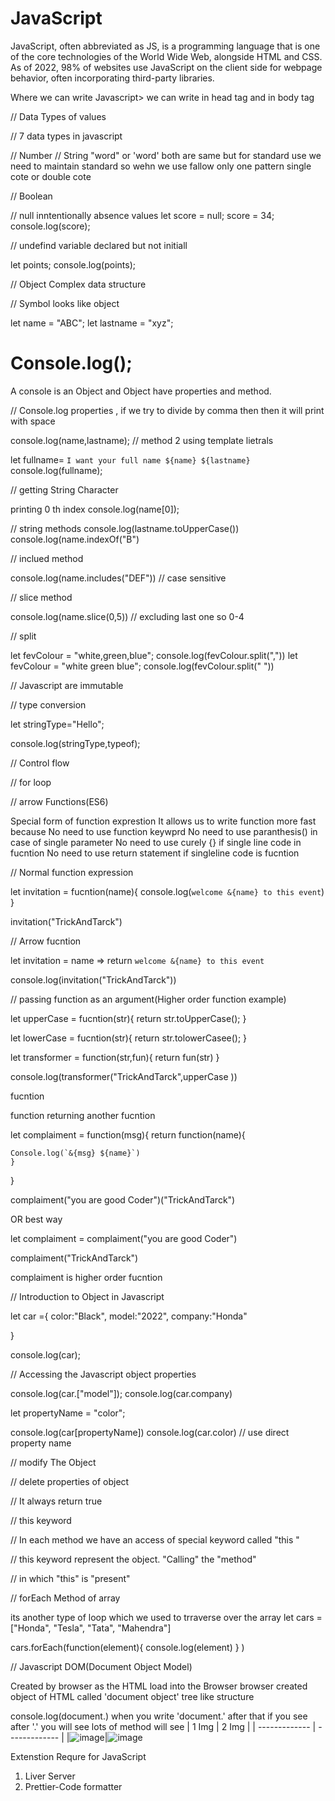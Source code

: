 # JavaScript
JavaScript, often abbreviated as JS, is a programming language that is one of the core technologies of the World Wide Web, alongside HTML and CSS. As of 2022, 98% of websites use JavaScript on the client side for webpage behavior, often incorporating third-party libraries.

Where we can write Javascript>
we can write in head tag and in body tag

// Data Types of values

// 7 data types in javascript

// Number
// String "word" or 'word' both are same but for standard use we need to maintain standard so wehn we use fallow only one pattern single cote or double cote

// Boolean 

// null inntentionally absence values
 let score = null;
 score = 34;
 console.log(score);

// undefind variable declared   but not initiall

let points;
console.log(points);

// Object Complex data structure

// Symbol looks like object

let name = "ABC";
let lastname = "xyz";

# Console.log();
A console is an Object and Object have properties and method.


 // Console.log properties , if we try to divide by comma then then it will print with space
 
 console.log(name,lastname);
 // method 2 using template lietrals
 
 let fullname= `I want your full name ${name} ${lastname}`
 console.log(fullname);
 
 // getting String Character
 
printing 0 th index
 console.log(name[0]);
 
 // string methods
 console.log(lastname.toUpperCase())
 console.log(name.indexOf("B")
 
 
 // inclued method
 
 console.log(name.includes("DEF")) // case sensitive
 
 // slice method
 
 console.log(name.slice(0,5)) //  excluding last one so 0-4
 
 
 // split
 
let fevColour = "white,green,blue";
console.log(fevColour.split(","))
let fevColour = "white green blue";
console.log(fevColour.split(" "))


// Javascript are immutable

// type conversion

let stringType="Hello";

console.log(stringType,typeof);


// Control flow

// for loop


// arrow Functions(ES6)

Special form of function exprestion
It allows us to write function more fast because
No need to use function keywprd
No need to use paranthesis() in case of single parameter
No need to use curely {} if single line code in fucntion
No need to use return statement if singleline code is  fucntion

// Normal function expression

let invitation = fucntion(name){
	console.log(`welcome &{name} to this event`)
}

invitation("TrickAndTarck")

// Arrow fucntion

let invitation = name => return `welcome &{name} to this event`

console.log(invitation("TrickAndTarck")) 


// passing function as an argument(Higher order function example)


 let upperCase = fucntion(str){
	return str.toUpperCase();
 }

 let lowerCase = fucntion(str){
	return str.tolowerCasee();
 }
 
 let transformer = function(str,fun){
 return fun(str)
 }  
 
 console.log(transformer("TrickAndTarck",upperCase ))   
 
 fucntion
 
  function returning another fucntion
 
 let complaiment = function(msg){
	return function(name){
	
	Console.log(`&{msg} ${name}`)
	}
 }
 
 complaiment("you are good Coder")("TrickAndTarck")
 
 OR 
 best way 
 
 let complaiment = complaiment("you are good Coder")
 
 complaiment("TrickAndTarck")
 
 complaiment is higher order fucntion
 
 
 // Introduction to Object in Javascript
 
 let car ={
	color:"Black",
	model:"2022",
	company:"Honda"
 
 }
 
 console.log(car);
 
 
 // Accessing the Javascript object properties
 
 console.log(car.["model"]);
 console.log(car.company)
 
 let propertyName = "color";
 
 console.log(car[propertyName])
 console.log(car.color) // use direct property name
 
 // modify The Object
 
 // delete properties of object
 
 // It always return true
 
// this keyword

 // In each method we have an access of special keyword called "this "

// this keyword represent the object. "Calling" the "method"

// in which "this" is "present"

// forEach Method of array

its another type of loop which we used to trraverse over the array
let cars = ["Honda", "Tesla", "Tata", "Mahendra"]

cars.forEach(function(element){
	console.log(element)
} )

// Javascript DOM(Document Object Model)


Created by browser as the HTML load into the Browser
browser created object of HTML called 'document object'
tree like structure

console.log(document.)
when you write 'document.' after that if you see after '.' you will see lots of method will see
| 1 Img  | 2 Img |
| ------------- | ------------- |
|![image](https://github.com/TrickAndTrack/JavaScript/assets/73180409/d9714478-9386-44e2-9db8-1ad88c7d395d)|![image](https://github.com/TrickAndTrack/JavaScript/assets/73180409/a3ed5171-e715-4e88-a682-5cc209ddd09c)

Extenstion Requre for JavaScript
1) Liver Server
2) Prettier-Code formatter
